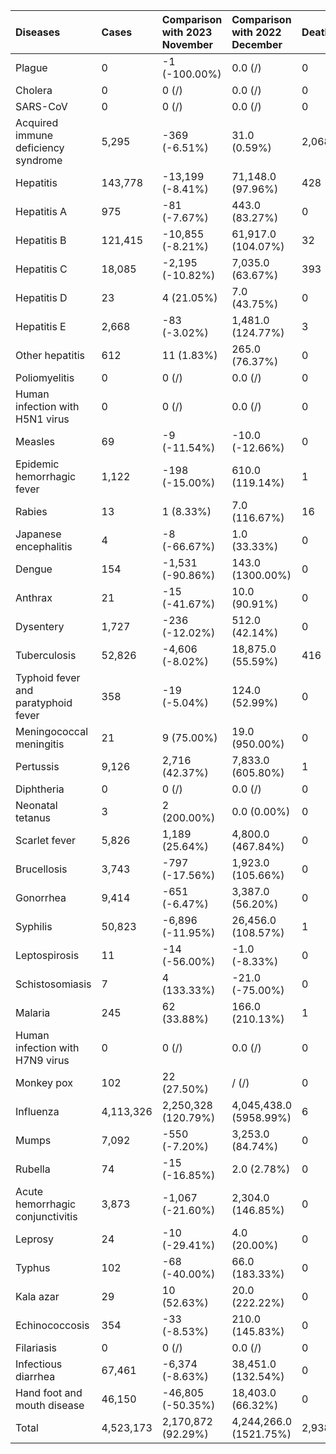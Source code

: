 | Diseases                            | Cases     | Comparison with 2023 November   | Comparison with 2022 December   | Deaths   | Comparison with 2023 November   | Comparison with 2022 December   |
|:------------------------------------|:----------|:--------------------------------|:--------------------------------|:---------|:--------------------------------|:--------------------------------|
| Plague                              | 0         | -1 (-100.00%)                   | 0.0 (/)                         | 0        | 0 (/)                           | 0.0 (/)                         |
| Cholera                             | 0         | 0 (/)                           | 0.0 (/)                         | 0        | 0 (/)                           | 0.0 (/)                         |
| SARS-CoV                            | 0         | 0 (/)                           | 0.0 (/)                         | 0        | 0 (/)                           | 0.0 (/)                         |
| Acquired immune deficiency syndrome | 5,295     | -369 (-6.51%)                   | 31.0 (0.59%)                    | 2,068    | 113 (5.78%)                     | 81.0 (4.08%)                    |
| Hepatitis                           | 143,778   | -13,199 (-8.41%)                | 71,148.0 (97.96%)               | 428      | 101 (30.89%)                    | 377.0 (739.22%)                 |
| Hepatitis A                         | 975       | -81 (-7.67%)                    | 443.0 (83.27%)                  | 0        | 0 (/)                           | 0.0 (/)                         |
| Hepatitis B                         | 121,415   | -10,855 (-8.21%)                | 61,917.0 (104.07%)              | 32       | -3 (-8.57%)                     | 8.0 (33.33%)                    |
| Hepatitis C                         | 18,085    | -2,195 (-10.82%)                | 7,035.0 (63.67%)                | 393      | 101 (34.59%)                    | 367.0 (1411.54%)                |
| Hepatitis D                         | 23        | 4 (21.05%)                      | 7.0 (43.75%)                    | 0        | 0 (/)                           | 0.0 (/)                         |
| Hepatitis E                         | 2,668     | -83 (-3.02%)                    | 1,481.0 (124.77%)               | 3        | 3 (/)                           | 2.0 (200.00%)                   |
| Other hepatitis                     | 612       | 11 (1.83%)                      | 265.0 (76.37%)                  | 0        | 0 (/)                           | 0.0 (/)                         |
| Poliomyelitis                       | 0         | 0 (/)                           | 0.0 (/)                         | 0        | 0 (/)                           | 0.0 (/)                         |
| Human infection with H5N1 virus     | 0         | 0 (/)                           | 0.0 (/)                         | 0        | 0 (/)                           | 0.0 (/)                         |
| Measles                             | 69        | -9 (-11.54%)                    | -10.0 (-12.66%)                 | 0        | 0 (/)                           | 0.0 (/)                         |
| Epidemic hemorrhagic fever          | 1,122     | -198 (-15.00%)                  | 610.0 (119.14%)                 | 1        | -2 (-66.67%)                    | -3.0 (-75.00%)                  |
| Rabies                              | 13        | 1 (8.33%)                       | 7.0 (116.67%)                   | 16       | 2 (14.29%)                      | -4.0 (-20.00%)                  |
| Japanese encephalitis               | 4         | -8 (-66.67%)                    | 1.0 (33.33%)                    | 0        | -2 (-100.00%)                   | 0.0 (/)                         |
| Dengue                              | 154       | -1,531 (-90.86%)                | 143.0 (1300.00%)                | 0        | 0 (/)                           | 0.0 (/)                         |
| Anthrax                             | 21        | -15 (-41.67%)                   | 10.0 (90.91%)                   | 0        | 0 (/)                           | 0.0 (/)                         |
| Dysentery                           | 1,727     | -236 (-12.02%)                  | 512.0 (42.14%)                  | 0        | -1 (-100.00%)                   | 0.0 (/)                         |
| Tuberculosis                        | 52,826    | -4,606 (-8.02%)                 | 18,875.0 (55.59%)               | 416      | 96 (30.00%)                     | 100.0 (31.65%)                  |
| Typhoid fever and paratyphoid fever | 358       | -19 (-5.04%)                    | 124.0 (52.99%)                  | 0        | 0 (/)                           | 0.0 (/)                         |
| Meningococcal meningitis            | 21        | 9 (75.00%)                      | 19.0 (950.00%)                  | 0        | 0 (/)                           | 0.0 (/)                         |
| Pertussis                           | 9,126     | 2,716 (42.37%)                  | 7,833.0 (605.80%)               | 1        | -1 (-50.00%)                    | 1.0 (/)                         |
| Diphtheria                          | 0         | 0 (/)                           | 0.0 (/)                         | 0        | 0 (/)                           | 0.0 (/)                         |
| Neonatal tetanus                    | 3         | 2 (200.00%)                     | 0.0 (0.00%)                     | 0        | 0 (/)                           | 0.0 (/)                         |
| Scarlet fever                       | 5,826     | 1,189 (25.64%)                  | 4,800.0 (467.84%)               | 0        | 0 (/)                           | 0.0 (/)                         |
| Brucellosis                         | 3,743     | -797 (-17.56%)                  | 1,923.0 (105.66%)               | 0        | 0 (/)                           | 0.0 (/)                         |
| Gonorrhea                           | 9,414     | -651 (-6.47%)                   | 3,387.0 (56.20%)                | 0        | 0 (/)                           | 0.0 (/)                         |
| Syphilis                            | 50,823    | -6,896 (-11.95%)                | 26,456.0 (108.57%)              | 1        | 0 (0.00%)                       | -3.0 (-75.00%)                  |
| Leptospirosis                       | 11        | -14 (-56.00%)                   | -1.0 (-8.33%)                   | 0        | 0 (/)                           | 0.0 (/)                         |
| Schistosomiasis                     | 7         | 4 (133.33%)                     | -21.0 (-75.00%)                 | 0        | 0 (/)                           | 0.0 (/)                         |
| Malaria                             | 245       | 62 (33.88%)                     | 166.0 (210.13%)                 | 1        | 1 (/)                           | -1.0 (-50.00%)                  |
| Human infection with H7N9 virus     | 0         | 0 (/)                           | 0.0 (/)                         | 0        | 0 (/)                           | 0.0 (/)                         |
| Monkey pox                          | 102       | 22 (27.50%)                     | / (/)                           | 0        | 0 (/)                           | / (/)                           |
| Influenza                           | 4,113,326 | 2,250,328 (120.79%)             | 4,045,438.0 (5958.99%)          | 6        | 5 (500.00%)                     | 6.0 (/)                         |
| Mumps                               | 7,092     | -550 (-7.20%)                   | 3,253.0 (84.74%)                | 0        | 0 (/)                           | 0.0 (/)                         |
| Rubella                             | 74        | -15 (-16.85%)                   | 2.0 (2.78%)                     | 0        | 0 (/)                           | 0.0 (/)                         |
| Acute hemorrhagic conjunctivitis    | 3,873     | -1,067 (-21.60%)                | 2,304.0 (146.85%)               | 0        | 0 (/)                           | 0.0 (/)                         |
| Leprosy                             | 24        | -10 (-29.41%)                   | 4.0 (20.00%)                    | 0        | 0 (/)                           | 0.0 (/)                         |
| Typhus                              | 102       | -68 (-40.00%)                   | 66.0 (183.33%)                  | 0        | 0 (/)                           | 0.0 (/)                         |
| Kala azar                           | 29        | 10 (52.63%)                     | 20.0 (222.22%)                  | 0        | 0 (/)                           | 0.0 (/)                         |
| Echinococcosis                      | 354       | -33 (-8.53%)                    | 210.0 (145.83%)                 | 0        | 0 (/)                           | 0.0 (/)                         |
| Filariasis                          | 0         | 0 (/)                           | 0.0 (/)                         | 0        | 0 (/)                           | 0.0 (/)                         |
| Infectious diarrhea                 | 67,461    | -6,374 (-8.63%)                 | 38,451.0 (132.54%)              | 0        | 0 (/)                           | 0.0 (/)                         |
| Hand foot and mouth disease         | 46,150    | -46,805 (-50.35%)               | 18,403.0 (66.32%)               | 0        | 0 (/)                           | 0.0 (/)                         |
| Total                               | 4,523,173 | 2,170,872 (92.29%)              | 4,244,266.0 (1521.75%)          | 2,938    | 312 (11.88%)                    | 554.0 (23.24%)                  |